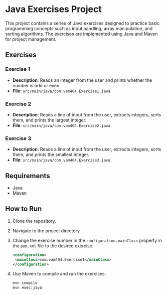 # Java Exercises Project

This project contains a series of Java exercises designed to practice basic programming concepts such as input handling, array manipulation, and sorting algorithms. The exercises are implemented using Java and Maven for project management.

## Exercises

### Exercise 1
- **Description**: Reads an integer from the user and prints whether the number is odd or even.
- **File**: `src/main/java/com.vam404.Exercise1.java`

### Exercise 2
- **Description**: Reads a line of input from the user, extracts integers, sorts them, and prints the largest integer.
- **File**: `src/main/java/com.vam404.Exercise2.java`

### Exercise 3
- **Description**: Reads a line of input from the user, extracts integers, sorts them, and prints the smallest integer.
- **File**: `src/main/java/com.vam404.Exercise3.java`

## Requirements

- Java
- Maven

## How to Run

1. Clone the repository.
2. Navigate to the project directory.
3. Change the exercise number in the `configuration.mainClass` property in the `pom.xml` file to the desired exercise.

    ```xml
   <configuration>
     <mainClass>com.vam404.Exercise1</mainClass>
   </configuration>
    ```

3. Use Maven to compile and run the exercises:
   ```sh
   mvn compile
   mvn exec:java